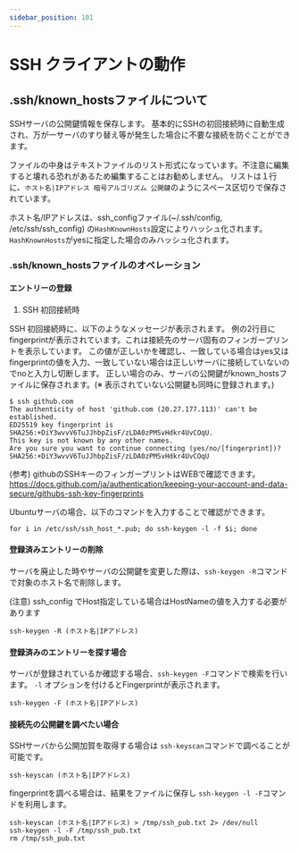 ```yaml
---
sidebar_position: 101
---
```

# SSH クライアントの動作

## .ssh/known_hostsファイルについて

SSHサーバの公開鍵情報を保存します。
基本的にSSHの初回接続時に自動生成され、万が一サーバのすり替え等が発生した場合に不要な接続を防ぐことができます。

ファイルの中身はテキストファイルのリスト形式になっています。不注意に編集すると壊れる恐れがあるため編集することはお勧めしません。
リストは１行に、`ホスト名|IPアドレス 暗号アルゴリズム 公開鍵`のようにスペース区切りで保存されています。

ホスト名/IPアドレスは、ssh_configファイル(~/.ssh/config, /etc/ssh/ssh_config) の`HashKnownHosts`設定によりハッシュ化されます。
`HashKnownHosts`がyesに指定した場合のみハッシュ化されます。

### .ssh/known_hostsファイルのオペレーション

#### エントリーの登録

1. SSH 初回接続時

SSH 初回接続時に、以下のようなメッセージが表示されます。
例の2行目に fingerprintが表示されています。これは接続先のサーバ固有のフィンガープリントを表示しています。
この値が正しいかを確認し、一致している場合はyes又はfingerprintの値を入力、一致していない場合は正しいサーバに接続していないのでnoと入力し切断します。
正しい場合のみ、サーバの公開鍵がknown_hostsファイルに保存されます。(※ 表示されていない公開鍵も同時に登録されます。)

``` showLineNumbers
$ ssh github.com
The authenticity of host 'github.com (20.27.177.113)' can't be established.
ED25519 key fingerprint is SHA256:+DiY3wvvV6TuJJhbpZisF/zLDA0zPMSvHdkr4UvCOqU.
This key is not known by any other names.
Are you sure you want to continue connecting (yes/no/[fingerprint])? SHA256:+DiY3wvvV6TuJJhbpZisF/zLDA0zPMSvHdkr4UvCOqU
```

(参考) 
githubのSSHキーのフィンガープリントはWEBで確認できます。
https://docs.github.com/ja/authentication/keeping-your-account-and-data-secure/githubs-ssh-key-fingerprints

Ubuntuサーバの場合、以下のコマンドを入力することで確認ができます。
```
for i in /etc/ssh/ssh_host_*.pub; do ssh-keygen -l -f $i; done
```

#### 登録済みエントリーの削除

サーバを廃止した時やサーバの公開鍵を変更した際は、`ssh-keygen -R`コマンドで対象のホスト名で削除します。

(注意)
ssh_config でHost指定している場合はHostNameの値を入力する必要があります

```
ssh-keygen -R (ホスト名|IPアドレス)
```
 
#### 登録済みのエントリーを探す場合

サーバが登録されているか確認する場合、`ssh-keygen -F`コマンドで検索を行います。
`-l` オプションを付けるとFingerprintが表示されます。

```
ssh-keygen -F (ホスト名|IPアドレス)
```

#### 接続先の公開鍵を調べたい場合

SSHサーバから公開加賀を取得する場合は `ssh-keyscan`コマンドで調べることが可能です。
```
ssh-keyscan (ホスト名|IPアドレス)
```

fingerprintを調べる場合は、結果をファイルに保存し `ssh-keygen -l -F`コマンドを利用します。
```
ssh-keyscan (ホスト名|IPアドレス) > /tmp/ssh_pub.txt 2> /dev/null
ssh-keygen -l -F /tmp/ssh_pub.txt
rm /tmp/ssh_pub.txt
```
